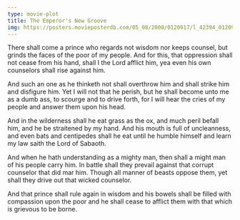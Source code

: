 ```yaml
---
type: movie-plot
title: The Emperor's New Groove
img: https://posters.movieposterdb.com/05_08/2000/0120917/l_42394_0120917_76a25cb5.jpg
---
```


There shall come a prince who regards not wisdom nor keeps counsel, but grinds the faces of the poor of my people. And for this, that oppression shall not cease from his hand, shall I the Lord afflict him, yea even his own counselors shall rise against him.

And such an one as he thinketh not shall overthrow him and shall strike him and disfigure him. Yet I will not that he perish, but he shall become unto me as a dumb ass, to scourge and to drive forth, for I will hear the cries of my people and answer them upon his head.

And in the wilderness shall he eat grass as the ox, and much peril befall him, and he be straitened by my hand. And his mouth is full of uncleanness, and even bats and centipedes shall he eat until he humble himself and learn my law saith the Lord of Sabaoth.

And when he hath understanding as a mighty man, then shall a might man of his people carry him. In battle shall they prevail against that corrupt counselor that did mar him. Though all manner of beasts oppose them, yet shall they drive out that wicked counselor.

And that prince shall rule again in wisdom and his bowels shall be filled with compassion upon the poor and he shall cease to afflict them with that which is grievous to be borne.